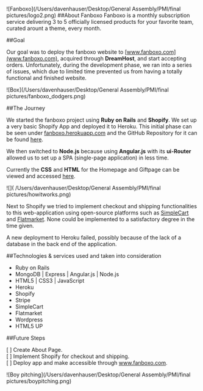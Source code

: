 ![Fanboxo](/Users/davenhauser/Desktop/General Assembly/PMI/final pictures/logo2.png)
##About Fanboxo
Fanboxo is a monthly subscription service delivering 3 to 5 officially licensed products for your favorite team, curated arount a theme, every month.

##Goal

Our goal was to deploy the fanboxo website to [www.fanboxo.com](www.fanboxo.com), acquired through **DreamHost**, and start accepting orders.
Unfortunately, during the development phase, we ran into a series of issues, which due to limited time prevented us from having a totally functional and finished website. 

![Box](/Users/davenhauser/Desktop/General Assembly/PMI/final pictures/fanboxo_dodgers.png)

##The Journey

We started the fanboxo project using **Ruby on Rails** and **Shopify**. We set up a very basic Shopify App and deployed it to Heroku. This initial phase can be seen under [fanboxo.herokuapp.com](https://fanboxo.herokuapp.com/login) and the GitHub Repository for it can be found [here](https://github.com/davenhauser/fanboxo_app).

We then  switched to **Node.js** because using **Angular.js** with its **ui-Router**  allowed us to set up a SPA (single-page application) in less time. 


Currently the **CSS** and **HTML** for the Homepage and Giftpage can be viewed and accessed [here](https://github.com/davenhauser/fanboxo).

![](
/Users/davenhauser/Desktop/General Assembly/PMI/final pictures/howitworks.png)

Next to Shopify we tried to implement checkout and shipping functionalities to this web-application using open-source platforms such as [SimpleCart](http://simplecartjs.org/) and [Flatmarket](https://github.com/christophercliff/flatmarket). None could be implemented to a satisfactory degree in the time given.

A new deployment to Heroku failed, possibly because of the lack of a database in the back end of the application.

##Technologies & services used and taken into consideration

- Ruby on Rails
- MongoDB | Express | Angular.js | Node.js
- HTML5 | CSS3 | JavaScript
- Heroku
- Shopify
- Stripe
- SimpleCart
- Flatmarket
- Wordpress
- HTML5 UP

##Future Steps
 
[ ] Create About Page.  
[ ] Implement Shopify for checkout and shipping.  
[ ] Deploy app and make accessible through www.fanboxo.com.  

![Boy pitching](/Users/davenhauser/Desktop/General Assembly/PMI/final pictures/boypitching.png)



